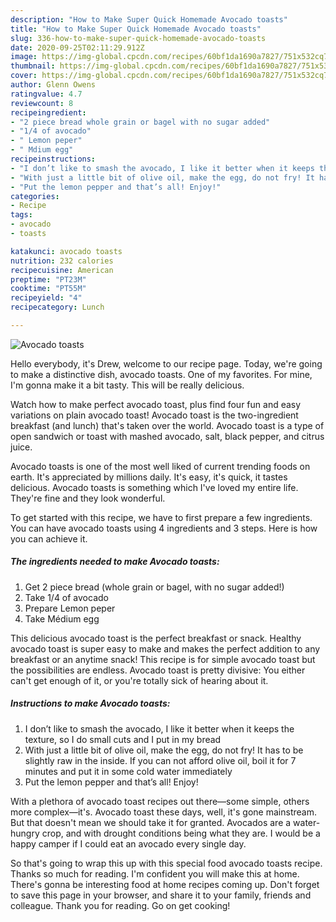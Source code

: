 ```yaml
---
description: "How to Make Super Quick Homemade Avocado toasts"
title: "How to Make Super Quick Homemade Avocado toasts"
slug: 336-how-to-make-super-quick-homemade-avocado-toasts
date: 2020-09-25T02:11:29.912Z
image: https://img-global.cpcdn.com/recipes/60bf1da1690a7827/751x532cq70/avocado-toasts-recipe-main-photo.jpg
thumbnail: https://img-global.cpcdn.com/recipes/60bf1da1690a7827/751x532cq70/avocado-toasts-recipe-main-photo.jpg
cover: https://img-global.cpcdn.com/recipes/60bf1da1690a7827/751x532cq70/avocado-toasts-recipe-main-photo.jpg
author: Glenn Owens
ratingvalue: 4.7
reviewcount: 8
recipeingredient:
- "2 piece bread whole grain or bagel with no sugar added"
- "1/4 of avocado"
- " Lemon peper"
- " Mdium egg"
recipeinstructions:
- "I don’t like to smash the avocado, I like it better when it keeps the texture, so I do small cuts and I put in my bread"
- "With just a little bit of olive oil, make the egg, do not fry! It has to be slightly raw in the inside. If you can not afford olive oil, boil it for 7 minutes and put it in some cold water immediately"
- "Put the lemon pepper and that’s all! Enjoy!"
categories:
- Recipe
tags:
- avocado
- toasts

katakunci: avocado toasts 
nutrition: 232 calories
recipecuisine: American
preptime: "PT23M"
cooktime: "PT55M"
recipeyield: "4"
recipecategory: Lunch

---
```



![Avocado toasts](https://img-global.cpcdn.com/recipes/60bf1da1690a7827/751x532cq70/avocado-toasts-recipe-main-photo.jpg)

Hello everybody, it's Drew, welcome to our recipe page. Today, we're going to make a distinctive dish, avocado toasts. One of my favorites. For mine, I'm gonna make it a bit tasty. This will be really delicious.

Watch how to make perfect avocado toast, plus find four fun and easy variations on plain avocado toast! Avocado toast is the two-ingredient breakfast (and lunch) that&#39;s taken over the world. Avocado toast is a type of open sandwich or toast with mashed avocado, salt, black pepper, and citrus juice.

Avocado toasts is one of the most well liked of current trending foods on earth. It's appreciated by millions daily. It's easy, it's quick, it tastes delicious. Avocado toasts is something which I've loved my entire life. They're fine and they look wonderful.


To get started with this recipe, we have to first prepare a few ingredients. You can have avocado toasts using 4 ingredients and 3 steps. Here is how you can achieve it.

<!--inarticleads1-->

##### The ingredients needed to make Avocado toasts:

1. Get 2 piece bread (whole grain or bagel, with no sugar added!)
1. Take 1/4 of avocado
1. Prepare  Lemon peper
1. Take  Médium egg


This delicious avocado toast is the perfect breakfast or snack. Healthy avocado toast is super easy to make and makes the perfect addition to any breakfast or an anytime snack! This recipe is for simple avocado toast but the possibilities are endless. Avocado toast is pretty divisive: You either can&#39;t get enough of it, or you&#39;re totally sick of hearing about it. 

<!--inarticleads2-->

##### Instructions to make Avocado toasts:

1. I don’t like to smash the avocado, I like it better when it keeps the texture, so I do small cuts and I put in my bread
1. With just a little bit of olive oil, make the egg, do not fry! It has to be slightly raw in the inside. If you can not afford olive oil, boil it for 7 minutes and put it in some cold water immediately
1. Put the lemon pepper and that’s all! Enjoy!


With a plethora of avocado toast recipes out there—some simple, others more complex—it&#39;s. Avocado toast these days, well, it&#39;s gone mainstream. But that doesn&#39;t mean we should take it for granted. Avocados are a water-hungry crop, and with drought conditions being what they are. I would be a happy camper if I could eat an avocado every single day. 

So that's going to wrap this up with this special food avocado toasts recipe. Thanks so much for reading. I'm confident you will make this at home. There's gonna be interesting food at home recipes coming up. Don't forget to save this page in your browser, and share it to your family, friends and colleague. Thank you for reading. Go on get cooking!
